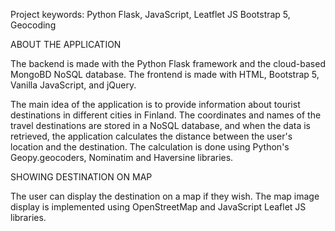 Project keywords: Python Flask, JavaScript, Leatflet JS Bootstrap 5, Geocoding


ABOUT THE APPLICATION

The backend is made with the Python Flask framework and the cloud-based MongoBD NoSQL database. The frontend is made with HTML, Bootstrap 5, Vanilla JavaScript, and jQuery.

The main idea of ​​the application is to provide information about tourist destinations in different cities in Finland. The coordinates and names of the travel destinations are stored in a NoSQL database, and when the data is retrieved, the application calculates the distance between the user's location and the destination. The calculation is done using Python's Geopy.geocoders, Nominatim and Haversine libraries.

SHOWING DESTINATION ON MAP

The user can display the destination on a map if they wish. The map image display is implemented using OpenStreetMap and JavaScript Leaflet JS libraries.